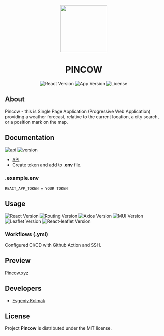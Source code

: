 <p align="center">
      <img src="https://i.ibb.co/NV7jN5d/pincow.png" width="150">
</p>
<h1 align="center">PINCOW</h1>

<p align="center">
   <img src="https://img.shields.io/badge/React-%5E18.2.0-blue" alt="React Version">
   <img src="https://img.shields.io/badge/Version-v1.0-9cf" alt="App Version">
   <img src="https://img.shields.io/badge/License-MIT-green" alt="License">
</p>

## About

Pincow - this is Single Page Application (Progressive Web Application) providing a weather forecast, relative to the current location, a city search, or a position mark on the map.

## Documentation 

<img src="https://img.shields.io/badge/API-openweathermap-red" alt="api"> <img src="https://img.shields.io/badge/Version-2.5-red" alt="version">

+ [API](https://openweathermap.org/api "Create Token")
+ Create token and add to **.env** file.

### .example.env

`REACT_APP_TOKEN = YOUR TOKEN`


## Usage

 <img src="https://img.shields.io/badge/React-%5E18.2.0-blue" alt="React Version">  <img src="https://img.shields.io/badge/React--router--dom-%5E6.8.0-information" alt="Routing Version"> <img src="https://img.shields.io/badge/Axios-%5E0.27.2-blueviolet" alt="Axios Version"> <img src="https://img.shields.io/badge/MUI-%5E5.10.0-blue" alt="MUI Version"> <img src="https://img.shields.io/badge/Leaflet-%5E1.9.2-green" alt="Leaflet Version"> <img src="https://img.shields.io/badge/React--leaflet-%5E4.1.0-yellowgreen" alt="React-leaflet Version"> 

### Workflows (.yml)

Configured CI/CD with Github Action and SSH.

## Preview

[Pincow.xyz](https://pincow.xyz/ "Preview")

## Developers

- [Evgeniy Kolmak](https://github.com/evgeniy-kolmak)

## License

Project **Pincow** is distributed under the MIT license.

